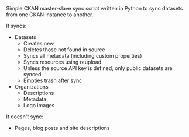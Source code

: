 Simple CKAN master-slave sync script written in Python
to sync datasets from one CKAN instance to another.

It syncs:
- Datasets
    - Creates new
    - Deletes those not found in source
    - Syncs all metadata (including custom properties)
    - Syncs resources using reupload
    - Unless the source API key is defined, only public
      datasets are synced
    - Empties trash after sync
- Organizations
    - Descriptions
    - Metadata
    - Logo images

It doesn't sync:
- Pages, blog posts and site descriptions

